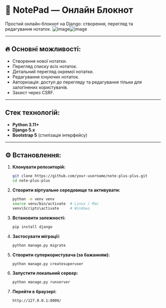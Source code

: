 # 📓 NotePad — Онлайн Блокнот

Простий онлайн-блокнот на Django: створення, перегляд та редагування нотаток.
![image](https://github.com/user-attachments/assets/91cd5bdc-a34d-492e-b836-72542a149ad3)![image](https://github.com/user-attachments/assets/8c37d19a-656e-4413-92be-ecb52746b4d7)



---

## 🔥 Основні можливості:
- Створення нової нотатки.
- Перегляд списку всіх нотаток.
- Детальний перегляд окремої нотатки.
- Редагування існуючих нотаток.
- Авторизація: доступ до перегляду та редагування тільки для залогінених користувачів.
- Захист через CSRF.

---

##  Стек технологій:
- **Python 3.11+**
- **Django 5.x**
- **Bootstrap 5** (стилізація інтерфейсу)

---

## ⚙️ Встановлення:

1. **Клонувати репозиторій:**
   ```bash
   git clone https://github.com/your-username/note-plus-plus.git
   cd note-plus-plus
   ```

2. **Створити віртуальне середовище та активувати:**
   ```bash
   python -m venv venv
   source venv/bin/activate  # Linux / Mac
   venv\Scripts\activate     # Windows
   ```

3. **Встановити залежності:**
   ```bash
   pip install django
   ```

4. **Застосувати міграції:**
   ```bash
   python manage.py migrate
   ```

5. **Створити суперкористувача (за бажанням):**
   ```bash
   python manage.py createsuperuser
   ```

6. **Запустити локальний сервер:**
   ```bash
   python manage.py runserver
   ```

7. **Перейти в браузері:**
   ```
   http://127.0.0.1:8000/
   ```
